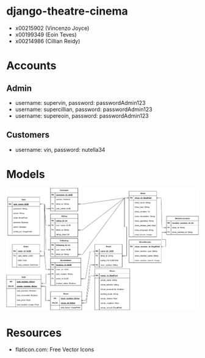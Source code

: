 # django-theatre-cinema
- x00215902 (Vincenzo Joyce)
- x00199349 (Eoin Teves)
- x00214986 (Cillian Reidy)

# Accounts
## Admin
- username: supervin, password: passwordAdmin123
- username: supercillian, password: passwordAdmin123
- username: supereoin, password: passwordAdmin123
## Customers
- username: vin, password: nutella34

# Models
![Models](docs/models.png)

# Resources
- flaticon.com: Free Vector Icons